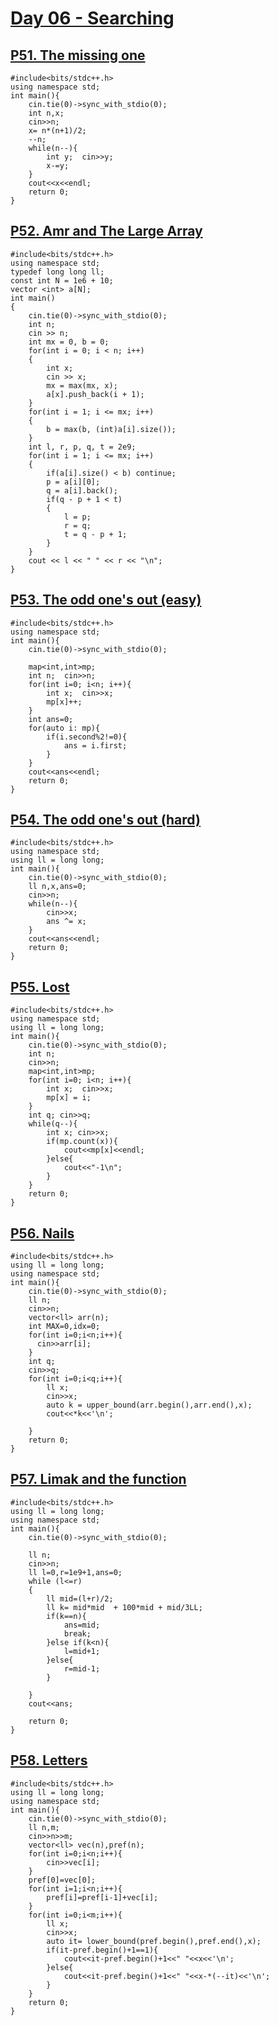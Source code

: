 # [Day 06 - Searching](https://codeforces.com/group/yg7WhsFsAp/contest/355504)


## [P51. The missing one](https://codeforces.com/group/yg7WhsFsAp/contest/355504/problem/P51)
```
#include<bits/stdc++.h>
using namespace std;
int main(){
    cin.tie(0)->sync_with_stdio(0);
    int n,x;
    cin>>n;
    x= n*(n+1)/2;
    --n;
    while(n--){
        int y;  cin>>y;
        x-=y;
    }
    cout<<x<<endl;
    return 0;
}
```

## [P52. Amr and The Large Array](https://codeforces.com/group/yg7WhsFsAp/contest/355504/problem/P52)
```
#include<bits/stdc++.h>
using namespace std;
typedef long long ll;
const int N = 1e6 + 10;
vector <int> a[N];
int main()
{
    cin.tie(0)->sync_with_stdio(0);
    int n;
    cin >> n;
    int mx = 0, b = 0;
    for(int i = 0; i < n; i++)
    {
        int x;
        cin >> x;
        mx = max(mx, x);
        a[x].push_back(i + 1);
    }
    for(int i = 1; i <= mx; i++)
    {
        b = max(b, (int)a[i].size());
    }
    int l, r, p, q, t = 2e9;
    for(int i = 1; i <= mx; i++)
    {
        if(a[i].size() < b) continue;
        p = a[i][0];
        q = a[i].back();
        if(q - p + 1 < t)
        {
            l = p;
            r = q;
            t = q - p + 1;
        }
    }
    cout << l << " " << r << "\n";
}
```

## [P53. The odd one's out (easy)](https://codeforces.com/group/yg7WhsFsAp/contest/355504/problem/P53)
```
#include<bits/stdc++.h>
using namespace std;
int main(){
    cin.tie(0)->sync_with_stdio(0);
    
    map<int,int>mp;
    int n;  cin>>n;
    for(int i=0; i<n; i++){
        int x;  cin>>x;
        mp[x]++;
    }
    int ans=0;
    for(auto i: mp){
        if(i.second%2!=0){
            ans = i.first;
        }
    }
    cout<<ans<<endl;
    return 0;
}
```

## [P54. The odd one's out (hard)](https://codeforces.com/group/yg7WhsFsAp/contest/355504/problem/P54)
```
#include<bits/stdc++.h>
using namespace std;
using ll = long long;
int main(){
    cin.tie(0)->sync_with_stdio(0);
    ll n,x,ans=0;
    cin>>n;
    while(n--){
        cin>>x;
        ans ^= x;
    }
    cout<<ans<<endl;
    return 0;
}
```

## [P55. Lost](https://codeforces.com/group/yg7WhsFsAp/contest/355504/problem/P55)
```
#include<bits/stdc++.h>
using namespace std;
using ll = long long;
int main(){
    cin.tie(0)->sync_with_stdio(0);
    int n;
    cin>>n;
    map<int,int>mp;
    for(int i=0; i<n; i++){
        int x;  cin>>x;
        mp[x] = i;
    }
    int q; cin>>q;
    while(q--){
        int x; cin>>x;
        if(mp.count(x)){
            cout<<mp[x]<<endl;
        }else{
            cout<<"-1\n";
        }
    }
    return 0;
}
```

## [P56. Nails](https://codeforces.com/group/yg7WhsFsAp/contest/355504/problem/P56)
```
#include<bits/stdc++.h>
using ll = long long;
using namespace std;
int main(){
    cin.tie(0)->sync_with_stdio(0);
    ll n;
    cin>>n;
    vector<ll> arr(n);
    int MAX=0,idx=0;
    for(int i=0;i<n;i++){
      cin>>arr[i];
    }
    int q;
    cin>>q;
    for(int i=0;i<q;i++){
        ll x;
        cin>>x;
        auto k = upper_bound(arr.begin(),arr.end(),x);
        cout<<*k<<'\n';
       
    }
    return 0;
}
```

## [P57. Limak and the function](https://codeforces.com/group/yg7WhsFsAp/contest/355504/problem/P57)
```
#include<bits/stdc++.h>
using ll = long long;
using namespace std;
int main(){
    cin.tie(0)->sync_with_stdio(0);
    
    ll n;
    cin>>n;
    ll l=0,r=1e9+1,ans=0;
    while (l<=r)
    {
        ll mid=(l+r)/2;
        ll k= mid*mid  + 100*mid + mid/3LL;
        if(k==n){
            ans=mid;
            break;
        }else if(k<n){
            l=mid+1;
        }else{
            r=mid-1;
        }
 
    }
    cout<<ans;
    
    return 0;
}
```

## [P58. Letters](https://codeforces.com/group/yg7WhsFsAp/contest/355504/problem/P58)
```
#include<bits/stdc++.h>
using ll = long long;
using namespace std;
int main(){
    cin.tie(0)->sync_with_stdio(0);
    ll n,m;
    cin>>n>>m;
    vector<ll> vec(n),pref(n);
    for(int i=0;i<n;i++){
        cin>>vec[i];
    }
    pref[0]=vec[0];
    for(int i=1;i<n;i++){
        pref[i]=pref[i-1]+vec[i];
    }
    for(int i=0;i<m;i++){
        ll x;
        cin>>x;
        auto it= lower_bound(pref.begin(),pref.end(),x);
        if(it-pref.begin()+1==1){
            cout<<it-pref.begin()+1<<" "<<x<<'\n';
        }else{
            cout<<it-pref.begin()+1<<" "<<x-*(--it)<<'\n';
        }
    }
    return 0;
}
```
